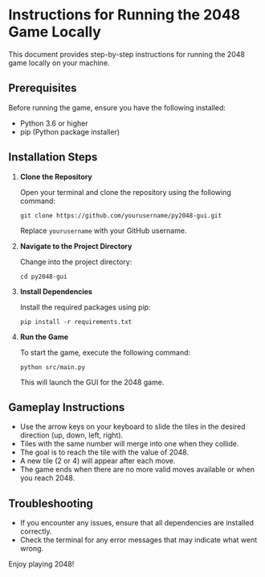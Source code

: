 # Instructions for Running the 2048 Game Locally

This document provides step-by-step instructions for running the 2048 game locally on your machine.

## Prerequisites

Before running the game, ensure you have the following installed:

- Python 3.6 or higher
- pip (Python package installer)

## Installation Steps

1. **Clone the Repository**

   Open your terminal and clone the repository using the following command:

   ```
   git clone https://github.com/yourusername/py2048-gui.git
   ```

   Replace `yourusername` with your GitHub username.

2. **Navigate to the Project Directory**

   Change into the project directory:

   ```
   cd py2048-gui
   ```

3. **Install Dependencies**

   Install the required packages using pip:

   ```
   pip install -r requirements.txt
   ```

4. **Run the Game**

   To start the game, execute the following command:

   ```
   python src/main.py
   ```

   This will launch the GUI for the 2048 game.

## Gameplay Instructions

- Use the arrow keys on your keyboard to slide the tiles in the desired direction (up, down, left, right).
- Tiles with the same number will merge into one when they collide.
- The goal is to reach the tile with the value of 2048.
- A new tile (2 or 4) will appear after each move.
- The game ends when there are no more valid moves available or when you reach 2048.

## Troubleshooting

- If you encounter any issues, ensure that all dependencies are installed correctly.
- Check the terminal for any error messages that may indicate what went wrong.

Enjoy playing 2048!